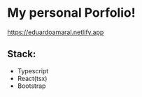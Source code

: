 # My personal Porfolio!
https://eduardoamaral.netlify.app


## Stack:

- Typescript
- React(tsx)
- Bootstrap
